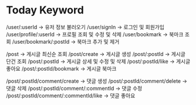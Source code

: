 # Today Keyword

/user/:userId -> 유저 정보 불러오기
/user/signIn -> 로그인 및 회원가입
/user/profile/:userId -> 프로필 조회 및 수정 및 삭제
/user/bookmark -> 북마크 조회
/user/bookmark/:postId -> 북마크 추가 및 제거

/post -> 게시글 최신순 조회
/post/create -> 게시글 생성
/post/:postId -> 게시글 단건 조회
/post/:postId -> 게시글 상세 및 수정 및 삭제
/post/:postId/like -> 게시글 좋아요
/post/:postId/bookmark -> 게시글 북마크

/post/:postId/comment/create -> 댓글 생성
/post/:postId/comment/delete -> 댓글 삭제
/post/:postId/comment/:commentId -> 댓글 수정
/post/:postId/comment/:commentId/like -> 댓글 좋아요

